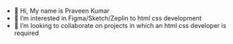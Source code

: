 - 👋 Hi, My name is Praveen Kumar
- 👀 I’m interested in Figma/Sketch/Zeplin to html css development
- 💞️ I’m looking to collaborate on projects in which an html css developer is required


<!---
- 🌱 I’m currently learning ...
- 📫 reach me through gmail at link2pk@gmail.com
link2pk/link2pk is a ✨ special ✨ repository because its `README.md` (this file) appears on your GitHub profile.
You can click the Preview link to take a look at your changes.
--->
